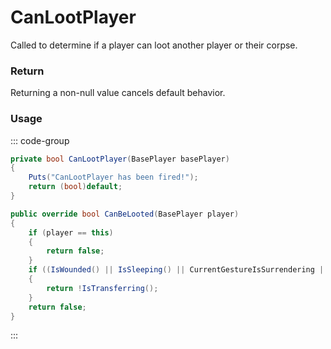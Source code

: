 # CanLootPlayer
<Badge type="info" text="Player"/><Badge type="danger" text="Carbon Compatible"/><Badge type="warning" text="Oxide Compatible"/>
Called to determine if a player can loot another player or their corpse.

### Return
Returning a non-null value cancels default behavior.

### Usage
::: code-group
```csharp [Example]
private bool CanLootPlayer(BasePlayer basePlayer)
{
	Puts("CanLootPlayer has been fired!");
	return (bool)default;
}
```
```csharp [Source — Assembly-CSharp @ BasePlayer]
public override bool CanBeLooted(BasePlayer player)
{
	if (player == this)
	{
		return false;
	}
	if ((IsWounded() || IsSleeping() || CurrentGestureIsSurrendering || IsRestrainedOrSurrendering) && !IsLoadingAfterTransfer())
	{
		return !IsTransferring();
	}
	return false;
}

```
:::
